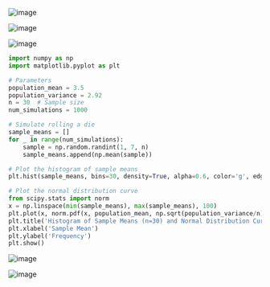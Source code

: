 ![image](https://github.com/yangshiteng/Data-Science-Learning-Path/assets/60442877/eb54ba50-6a61-4ae2-bc77-a5c732d16847)

![image](https://github.com/yangshiteng/Data-Science-Learning-Path/assets/60442877/6cda99e4-71dd-4613-9b0d-34afd7ce842a)

![image](https://github.com/yangshiteng/Data-Science-Learning-Path/assets/60442877/89bc40f3-d84d-42b8-aeb4-c3e892d086f3)

```python
import numpy as np
import matplotlib.pyplot as plt

# Parameters
population_mean = 3.5
population_variance = 2.92
n = 30  # Sample size
num_simulations = 1000

# Simulate rolling a die
sample_means = []
for _ in range(num_simulations):
    sample = np.random.randint(1, 7, n)
    sample_means.append(np.mean(sample))

# Plot the histogram of sample means
plt.hist(sample_means, bins=30, density=True, alpha=0.6, color='g', edgecolor='black')

# Plot the normal distribution curve
from scipy.stats import norm
x = np.linspace(min(sample_means), max(sample_means), 100)
plt.plot(x, norm.pdf(x, population_mean, np.sqrt(population_variance/n)), 'k', linewidth=2)
plt.title('Histogram of Sample Means (n=30) and Normal Distribution Curve')
plt.xlabel('Sample Mean')
plt.ylabel('Frequency')
plt.show()
```
![image](https://github.com/yangshiteng/Data-Science-Learning-Path/assets/60442877/610734fb-9bab-41a1-9db0-d4dc3f40a12f)

![image](https://github.com/yangshiteng/Data-Science-Learning-Path/assets/60442877/30b004b5-2983-4108-9248-19ce7561f80e)
